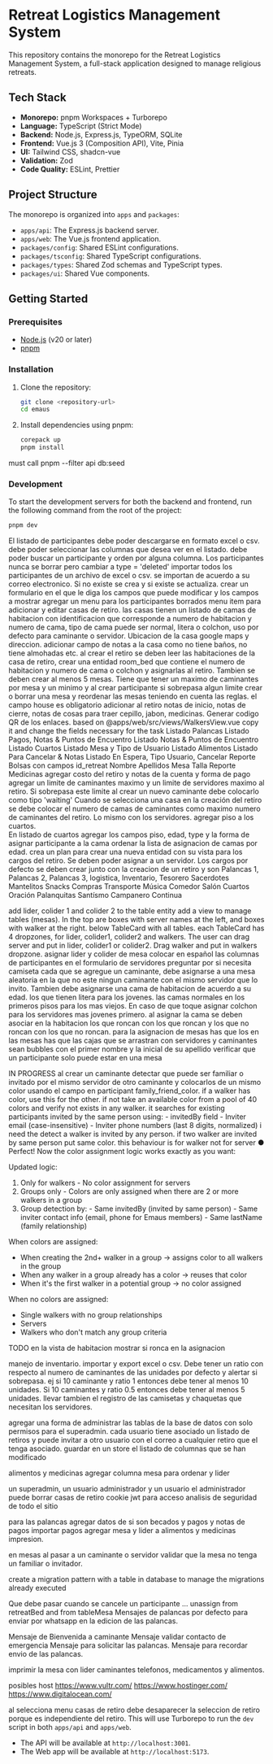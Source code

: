 # Retreat Logistics Management System

This repository contains the monorepo for the Retreat Logistics Management System, a full-stack application designed to manage religious retreats.

## Tech Stack

-   **Monorepo:** pnpm Workspaces + Turborepo
-   **Language:** TypeScript (Strict Mode)
-   **Backend:** Node.js, Express.js, TypeORM, SQLite
-   **Frontend:** Vue.js 3 (Composition API), Vite, Pinia
-   **UI:** Tailwind CSS, shadcn-vue
-   **Validation:** Zod
-   **Code Quality:** ESLint, Prettier

## Project Structure

The monorepo is organized into `apps` and `packages`:

-   `apps/api`: The Express.js backend server.
-   `apps/web`: The Vue.js frontend application.
-   `packages/config`: Shared ESLint configurations.
-   `packages/tsconfig`: Shared TypeScript configurations.
-   `packages/types`: Shared Zod schemas and TypeScript types.
-   `packages/ui`: Shared Vue components.

## Getting Started

### Prerequisites

-   [Node.js](https://nodejs.org/) (v20 or later)
-   [pnpm](https://pnpm.io/)

### Installation

1.  Clone the repository:
    ```bash
    git clone <repository-url>
    cd emaus
    ```

2.  Install dependencies using pnpm:
    ```bash
    corepack up
    pnpm install
    ```

must call 
pnpm --filter api db:seed

### Development

To start the development servers for both the backend and frontend, run the following command from the root of the project:

```bash
pnpm dev
```

El listado de participantes debe poder descargarse en formato excel o csv.
debe poder seleccionar las columnas que desea ver en el listado.
debe poder buscar un participante y orden por alguna columna.
Los participantes nunca se borrar pero cambiar a type = 'deleted'
importar todos los participantes de un archivo de excel o csv.  se importan de acuerdo a su correo electronico.  Si no existe se crea y si existe se actualiza.
crear un formulario en el que le diga los campos que puede modificar y los campos a mostrar
agregar un menu para los participantes borrados
menu item para adicionar y editar casas de retiro. las casas tienen un listado de camas de habitacion con identificacion que corresponde a numero de habitacion y numero de cama,  tipo de cama puede ser normal, litera o colchon, uso por defecto para caminante o servidor. Ubicacion de la casa google maps y direccion.
adicionar campo de notas a la casa como no tiene baños, no tiene almohadas etc.
al crear el retiro se deben leer las habitaciones de la casa de retiro, crear una entidad room_bed que contiene el numero de habitacion y numero de cama o colchon y asignarlas al retiro.  Tambien se deben crear al menos 5 mesas.  Tiene que tener un maximo de caminantes por mesa y un minimo y al crear participante si sobrepasa algun limite crear o borrar una mesa y reordenar las mesas teniendo en cuenta las reglas.
el campo house es obligatorio
adicionar al retiro notas de inicio,  notas de cierre, notas de cosas para traer cepillo, jabon, medicinas.  Generar codigo QR de los enlaces.
based on @apps/web/src/views/WalkersView.vue copy it and change the fields necessary for the task
Listado Palancas
Listado Pagos, Notas & Puntos de Encuentro
Listado Notas & Puntos de Encuentro
Listado Cuartos
Listado Mesa y Tipo de Usuario
Listado Alimentos
Listado Para Cancelar & Notas
Listado En Espera, Tipo Usuario, Cancelar
Reporte Bolsas con campos id_retreat Nombre Apellidos Mesa Talla
Reporte Medicinas
agregar costo del retiro y notas de la cuenta y forma de pago
agregar un limite de caminantes maximo y un limite de servidores maximo al retiro.
Si sobrepasa este limite al crear un nuevo caminante debe colocarlo como  tipo 'waiting'
Cuando se selecciona una casa en la creación del retiro se debe colocar el numero de camas de caminantes como maximo numero de caminantes del retiro.  Lo mismo con los servidores.
agregar piso a los cuartos.  
En listado de cuartos agregar los campos piso, edad, type y la forma de asignar participante a la cama
ordenar la lista de asignacion de camas por edad.
crea un plan para crear una nueva entidad con su vista para los cargos del retiro.  Se deben poder asignar a un servidor. Los cargos por defecto se deben crear junto con la creacion de un retiro y son
Palancas 1,  Palancas 2,  Palancas 3,
logistica, Inventario, Tesorero
Sacerdotes
Mantelitos
Snacks
Compras
Transporte
Música
Comedor
Salón
Cuartos
Oración
Palanquitas
Santísmo
Campanero 
Continua

add lider, colider 1 and colider 2 to the table entity
add a view to manage tables (mesas).  In the top are boxes with server names at the left, and boxes with walker at the right.
below TableCard with all tables.  each TableCard has 4 dropzones,  for lider, colider1, colider2 and walkers.  The user can drag server and put in lider, colider1 or colider2.  Drag walker and put in walkers dropzone.
asignar lider y colider de mesa
colocar en español las columnas de participantes
en el formulario de servidores preguntar por si necesita camiseta
cada que se agregue un caminante, debe asignarse a una mesa aleatoria en la que no este ningun caminante con el mismo servidor que lo invito. Tambien debe asignarse una cama de habitacion de acuerdo a su edad.  los que tienen litera para los jovenes.  las camas normales en los primeros pisos para los mas viejos. En caso de que toque asignar colchon para los servidores mas jovenes primero.
al asignar la cama se deben asociar en la habitacion los que roncan con los que roncan y los que no roncan con los que no roncan.
para la asignacion de mesas has que los en las mesas has que las cajas que se arrastran con servidores y caminantes sean bubbles con el primer nombre y la inicial de su apellido
verificar que un participante solo puede estar en una mesa

IN PROGRESS
al crear un caminante detectar que puede ser familiar o invitado por el mismo servidor de otro caminante y colocarlos de un mismo color usando el campo en participant family_friend_color.  if a walker has color, use this for the other. if not take an available color from a pool of 40 colors and verify not exists in any walker.
it searches for existing participants invited by the same person using:
	- invitedBy field
    - Inviter email (case-insensitive)
    - Inviter phone numbers (last 8 digits, normalized)
i need the detect a walker is invited by any person.  if two walker are invited by same person put same color.  this behaviour is for walker not for server
● Perfect! Now the color assignment logic works exactly as you want:

  Updated logic:
  1. Only for walkers - No color assignment for servers
  2. Groups only - Colors are only assigned when there are 2 or more walkers in a group
  3. Group detection by:
    - Same invitedBy (invited by same person)
    - Same inviter contact info (email, phone for Emaus members)
    - Same lastName (family relationship)

  When colors are assigned:
  - When creating the 2nd+ walker in a group → assigns color to all walkers in the group
  - When any walker in a group already has a color → reuses that color
  - When it's the first walker in a potential group → no color assigned

  When no colors are assigned:
  - Single walkers with no group relationships
  - Servers
  - Walkers who don't match any group criteria

TODO
en la vista de habitacion mostrar si ronca en la asignacion


manejo de inventario.  importar y export excel o csv.  Debe tener un ratio con respecto al numero de caminantes de las unidades por defecto y alertar si sobrepasa.  ej si 10 caminante y ratio 1 entonces debe tener al menos 10 unidades. Si 10 caminantes y ratio 0.5 entonces debe tener al menos 5 unidades.
llevar tambien el registro de las camisetas y chaquetas que necesitan los servidores.

agregar una forma de administrar las tablas de la base de datos con solo permisos para el superadmin.
cada usuario tiene asociado un listado de retiros y puede invitar a otro usuario con el correo a cualquier retiro que el tenga asociado.
guardar en un store el listado de columnas que se han modificado

alimentos y medicinas agregar columna mesa para ordenar y lider

un superadmin,  un usuario administrador y un usuario 
el administrador puede borrar casas de retiro
cookie jwt para acceso
analisis de seguridad de todo el sitio

para las palancas agregar datos de si son becados y pagos y notas de pagos
importar pagos
agregar mesa y lider a alimentos y medicinas impresion.


en mesas al pasar a un caminante o servidor validar que la mesa no tenga un familiar o invitador.


create a migration pattern with a table in database to manage the migrations already executed

Que debe pasar cuando se cancele un participante ...  unassign from retreatBed and from tableMesa
Mensajes de palancas por defecto para enviar por whatsapp en la edicion de las palancas.

Mensaje de Bienvenida a caminante
Mensaje validar contacto de emergencia
Mensaje para solicitar las palancas.
Mensaje para recordar envio de las palancas.


imprimir la mesa con lider caminantes telefonos, medicamentos y alimentos.

posibles host
https://www.vultr.com/
https://www.hostinger.com/
https://www.digitalocean.com/


al selecciona menu casas de retiro debe desaparecer la seleccion de retiro porque es independiente del retiro.
This will use Turborepo to run the `dev` script in both `apps/api` and `apps/web`.

-   The API will be available at `http://localhost:3001`.
-   The Web app will be available at `http://localhost:5173`.











